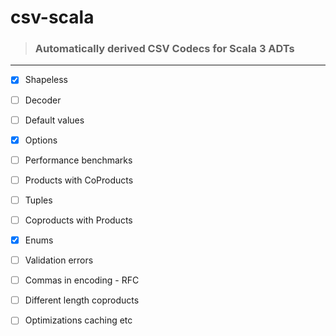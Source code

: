 # csv-scala

> ### Automatically derived CSV Codecs for Scala 3 ADTs

----

- [x] Shapeless
- [ ] Decoder
- [ ] Default values
- [x] Options
- [ ] Performance benchmarks
- [ ] Products with CoProducts
- [ ] Tuples
- [ ] Coproducts with Products
- [x] Enums
- [ ] Validation errors
- [ ] Commas in encoding - RFC
- [ ] Different length coproducts
- [ ] Optimizations caching etc

